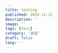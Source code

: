 ```yaml
---
title: testing
published: 2024-11-12
description: ''
image: ''
tags: [test]
category: '测试'
draft: false 
lang: ''
---
```

